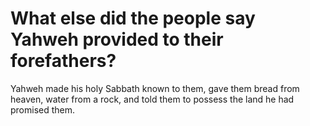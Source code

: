 # What else did the people say Yahweh provided to their forefathers?

Yahweh made his holy Sabbath known to them, gave them bread from heaven, water from a rock, and told them to possess the land he had promised them.
